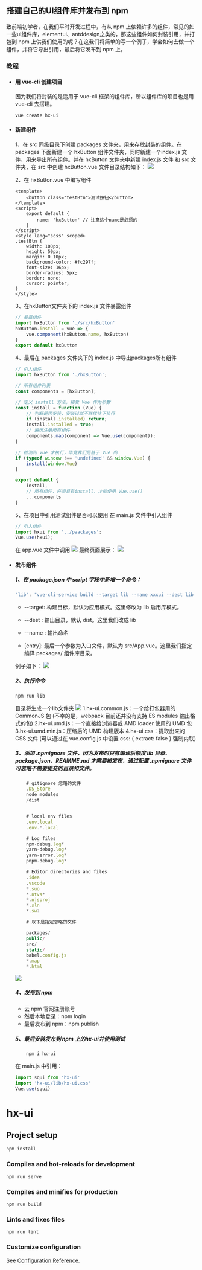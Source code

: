 ## 搭建自己的UI组件库并发布到 npm 
致前端初学者，在我们平时开发过程中，有从 npm 上依赖许多的组件，常见的如一些ui组件库，elementui、antddesign之类的，那这些组件如何封装引用，并打包到 npm 上供我们使用的呢？在这我们将简单的写一个例子，学会如何去做一个组件，并将它导出引用，最后将它发布到 npm 上。

### 教程
- #### 用 vue-cli 创建项目
    因为我们将封装的是适用于 vue-cli 框架的组件库，所以组件库的项目也是用 vue-cli 去搭建。
    ```js
    vue create hx-ui
    ```
- #### 新建组件
    1、在 src 同级目录下创建 packages 文件夹，用来存放封装的组件。在 packages 下面新建一个 hxButton 组件文件夹，同时新建一个index.js 文件，用来导出所有组件。并在 hxButton 文件夹中新建 index.js 文件 和 src 文件夹，在 src 中创建 hxButton.vue 文件目录结构如下：
    <img src="./static/1.jpg">

    2、在 hxButton.vue 中编写组件
    ```vue
    <template>
        <button class="testBtn">测试按钮</button>
    </template>
    <script>
        export default {
            name: 'hxButton' // 注意这个name是必须的
        }
    </script>
    <style lang="scss" scoped>
    .testBtn {
        width: 100px;
        height: 50px;
        margin: 0 10px;
        background-color: #fc297f;
        font-size: 16px;
        border-radius: 5px;
        border: none;
        cursor: pointer;
    }
    </style>
    ```
    3、在hxButton文件夹下的 index.js 文件暴露组件
    ```js
    // 暴露组件
    import hxButton from './src/hxButton'
    hxButton.install = vue => {
        vue.component(hxButton.name, hxButton)
    }
    export default hxButton
    ```
    4、最后在 packages 文件夹下的 index.js 中导出packages所有组件
    ```js
    // 引入组件
    import hxButton from './hxButton';

    // 所有组件列表
    const components = [hxButton];

    // 定义 install 方法，接受 Vue 作为参数
    const install = function (Vue) {
        // 判断是否安装，安装过就不继续往下执行
        if (install.installed) return;
        install.installed = true;
        // 遍历注册所有组件
        components.map(component => Vue.use(component));
    }

    // 检测到 Vue 才执行，毕竟我们是基于 Vue 的
    if (typeof window !== 'undefined' && window.Vue) {
        install(window.Vue)
    }

    export default {
        install,
        // 所有组件，必须具有install，才能使用 Vue.use()
        ...components
    }
    ```
    5、在项目中引用测试组件是否可以使用
    在 main.js 文件中引入组件
    ```js
    // 引入组件
    import hxui from '../paackages';
    Vue.use(hxui);
    ```
    在 app.vue 文件中调用
    <img src="./static/3.jpg">
    最终页面展示：
    <img src="./static/4.jpg">

- #### 发布组件
    <h5>1、在 package.json 中 script 字段中新增一个命令：</h5>

    ```js
    "lib": "vue-cli-service build --target lib --name xxxui --dest lib [entry]"
    ```
    - --target: 构建目标，默认为应用模式。这里修改为 lib 启用库模式。

    - --dest : 输出目录，默认 dist。这里我们改成 lib

    - --name : 输出命名
    
    - [entry]: 最后一个参数为入口文件，默认为 src/App.vue。这里我们指定编译 packages/ 组件库目录。

    例子如下：
    <img src="./static/5.jpg">

    <h5>2、执行命令</h5>

    ```js
    npm run lib
    ```
    目录将生成一个lib文件夹
    <img src="./static/7.jpg">
    1.hx-ui.common.js：一个给打包器用的 CommonJS 包 (不幸的是，webpack 目前还并没有支持 ES modules 输出格式的包)
    2.hx-ui.umd.js：一个直接给浏览器或 AMD loader 使用的 UMD 包
    3.hx-ui.umd.min.js：压缩后的 UMD 构建版本
    4.hx-ui.css：提取出来的 CSS 文件 (可以通过在 vue.config.js 中设置 css: { extract: false } 强制内联)

    <h5>3、添加 .npmignore 文件，因为发布时只有编译后额度 lib 目录、package.json、REAMME.md 才需要被发布，通过配置 .npmignore 文件可忽略不需要提交的目录和文件。</h5>

    ```js
        # gitignore 忽略的文件
        .DS_Store
        node_modules
        /dist


        # local env files
        .env.local
        .env.*.local

        # Log files
        npm-debug.log*
        yarn-debug.log*
        yarn-error.log*
        pnpm-debug.log*

        # Editor directories and files
        .idea
        .vscode
        *.suo
        *.ntvs*
        *.njsproj
        *.sln
        *.sw?

        # 以下是指定忽略的文件

        packages/
        public/
        src/
        static/
        babel.config.js
        *.map
        *.html
    ```
    <img src="./static/6.jpg">


    <h5>4、发布到 npm</h5>

    - 去 npm 官网注册账号
    - 然后本地登录：npm login
    - 最后发布到 npm：npm publish

    <h5>5、最后安装发布到 npm 上的hx-ui并使用测试</h5>

    ```js
        npm i hx-ui
    ```
    在 main.js 中引用：

    ```js
    import squi from 'hx-ui'
    import 'hx-ui/lib/hx-ui.css'
    Vue.use(squi)
    ```
# hx-ui

## Project setup
```
npm install
```

### Compiles and hot-reloads for development
```
npm run serve
```

### Compiles and minifies for production
```
npm run build
```

### Lints and fixes files
```
npm run lint
```

### Customize configuration
See [Configuration Reference](https://cli.vuejs.org/config/).
